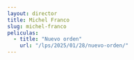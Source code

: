 ```yaml
---
layout: director
title: Michel Franco
slug: michel-franco
peliculas:
  - title: "Nuevo orden"
    url: "/lps/2025/01/28/nuevo-orden/"
---
```

